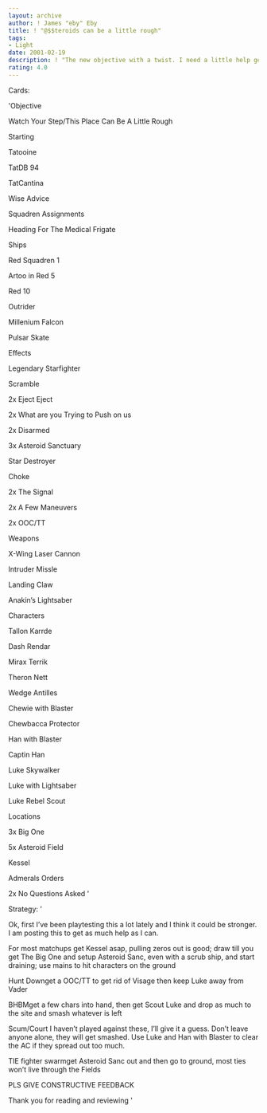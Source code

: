 ```yaml
---
layout: archive
author: ! James "eby" Eby
title: ! "@$$teroids can be a little rough"
tags:
- Light
date: 2001-02-19
description: ! "The new objective with a twist. I need a little help gettin it to work better. PLS give constructive reviews."
rating: 4.0
---
```

Cards: 

'Objective


Watch Your Step/This Place Can Be A Little Rough


Starting


Tatooine

TatDB 94

TatCantina

Wise Advice

Squadren Assignments

Heading For The Medical Frigate


Ships


Red Squadren 1

Artoo in Red 5

Red 10

Outrider

Millenium Falcon

Pulsar Skate


Effects


Legendary Starfighter

Scramble

2x Eject Eject

2x What are you Trying to Push on us

2x Disarmed

3x Asteroid Sanctuary

Star Destroyer

Choke

2x The Signal

2x A Few Maneuvers

2x OOC/TT


Weapons


X-Wing Laser Cannon

Intruder Missle

Landing Claw

Anakin’s Lightsaber


Characters


Tallon Karrde

Dash Rendar

Mirax Terrik

Theron Nett

Wedge Antilles

Chewie with Blaster

Chewbacca Protector

Han with Blaster

Captin Han

Luke Skywalker

Luke with Lightsaber

Luke Rebel Scout


Locations


3x Big One

5x Asteroid Field

Kessel


Admerals Orders


2x No Questions Asked '

Strategy: '

Ok, first I’ve been playtesting this a lot lately and I think it could be stronger. I am posting this to get as much help as I can. 


For most matchups get Kessel asap, pulling zeros out is good; draw till you get The Big One and setup Asteroid Sanc, even with a scrub ship, and start draining; use mains to hit characters on the ground


Hunt Downget a OOC/TT to get rid of Visage then keep Luke away from Vader


BHBMget a few chars into hand, then get Scout Luke and drop as much to the site and smash whatever is left


Scum/Court I haven’t played against these, I’ll give it a guess. Don’t leave anyone alone, they will get smashed. Use Luke and Han with Blaster to clear the AC if they spread out too much.


TIE fighter swarmget Asteroid Sanc out and then go to ground, most ties won’t live through the Fields


PLS GIVE CONSTRUCTIVE FEEDBACK

Thank you for reading and reviewing '